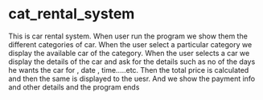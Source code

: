 # cat_rental_system
This is car rental system. 
When user run the program we show them the different categories of car. When the user select a particular category we display the available car of the category.
When the user selects a car we display the details of the car and ask for the details such as no of the days he wants the car for , date , time.....etc.
Then the total price is calculated and then the same is displayed to the uesr. And we show the payment info and other details and the program ends

